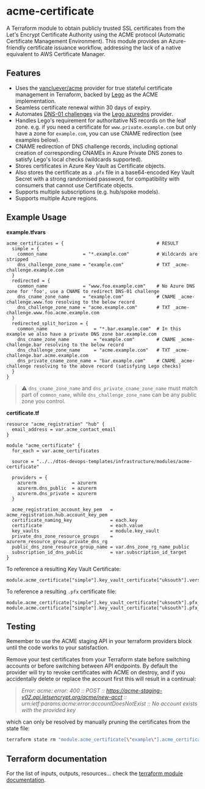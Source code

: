 # acme-certificate

A Terraform module to obtain publicly trusted SSL certificates from the Let's Encrypt Certificate Authority using the ACME protocol (Automatic Certificate Management Environment). This module provides an Azure-friendly certificate issuance workflow, addressing the lack of a native equivalent to AWS Certificate Manager.


## Features
- Uses the [vancluever/acme](https://registry.terraform.io/providers/vancluever/acme/latest/docs) provider for true stateful certificate management in Terraform, backed by [Lego](https://github.com/go-acme/lego) as the ACME implementation.
- Seamless certificate renewal within 30 days of expiry.
- Automates [DNS-01 challenges](https://letsencrypt.org/docs/challenge-types/) via the [Lego azuredns](https://go-acme.github.io/lego/dns/azuredns/) provider.
- Handles Lego's requirement for authoritative NS records on the leaf zone. e.g. if you need a certificate for `www.private.example.com` but only have a zone for `example.com`, you can use CNAME redirection (see examples below).
- CNAME redirection of DNS challenge records, including optional creation of corresponding CNAMEs in Azure Private DNS zones to satisfy Lego's local checks (wildcards supported).
- Stores certificates in Azure Key Vault as Certificate objects.
- Also stores the certificate as a `.pfx` file in a base64-encoded Key Vault Secret with a strong randomised password, for compatibility with consumers that cannot use Certificate objects.
- Supports multiple subscriptions (e.g. hub/spoke models).
- Supports multiple Azure regions.

## Example Usage

**example.tfvars**
```hcl
acme_certificates = {                                  # RESULT
  simple = {
    common_name             = "*.example.com"          # Wildcards are stripped
    dns_challenge_zone_name = "example.com"            # TXT _acme-challenge.example.com
  }
  redirected = {
    common_name             = "www.foo.example.com"    # No Azure DNS zone for 'foo', use a CNAME to redirect DNS-01 challenge
    dns_cname_zone_name     = "example.com"            # CNAME _acme-challenge.www.foo resolving to the below record
    dns_challenge_zone_name = "acme.example.com"       # TXT _acme-challenge.www.foo.acme.example.com
  }
  redirected_split_horizon = {
    common_name                 = "*.bar.example.com"  # In this example we also have a private DNS zone bar.example.com
    dns_cname_zone_name         = "example.com"        # CNAME _acme-challenge.bar resolving to the below record
    dns_challenge_zone_name     = "acme.example.com"   # TXT _acme-challenge.bar.acme.example.com
    dns_private_cname_zone_name = "bar.example.com"    # CNAME _acme-challenge resolving to the above record (satisfying Lego checks)
  }
}
```
> ⚠️ `dns_cname_zone_name` and `dns_private_cname_zone_name` must match part of `common_name`, while `dns_challenge_zone_name` can be any public zone you control.

**certificate.tf**
```hcl
resource "acme_registration" "hub" {
  email_address = var.acme_contact_email
}

module "acme_certificate" {
  for_each = var.acme_certificates

  source = "../../dtos-devops-templates/infrastructure/modules/acme-certificate"

  providers = {
    azurerm             = azurerm
    azurerm.dns_public  = azurerm
    azurerm.dns_private = azurerm
  }

  acme_registration_account_key_pem   = acme_registration.hub.account_key_pem
  certificate_naming_key              = each.key
  certificate                         = each.value
  key_vaults                          = module.key_vault
  private_dns_zone_resource_groups    = azurerm_resource_group.private_dns_rg
  public_dns_zone_resource_group_name = var.dns_zone_rg_name_public
  subscription_id_dns_public          = var.subscription_id_target
}
```

To reference a resulting Key Vault Certificate:
```hcl
module.acme_certificate["simple"].key_vault_certificate["uksouth"].versionless_secret_id
```

To reference a resulting `.pfx` certificate file:
```hcl
module.acme_certificate["simple"].key_vault_certificate["uksouth"].pfx_blob_secret_name
module.acme.certificate["simple"].key_vault_certificate["uksouth"].pfx_password
```

## Testing

Remember to use the ACME staging API in your terraform providers block until the code works to your satisfaction.

Remove your test certificates from your Terraform state before switching accounts or before switching between API endpoints. By default the provider will try to revoke certificates with ACME on destroy, and if you accidentally delete or replace the account first this will result in a continual:

> _Error: acme: error: 400 :: POST :: https://acme-staging-v02.api.letsencrypt.org/acme/new-acct :: urn:ietf:params:acme:error:accountDoesNotExist :: No account exists with the provided key_

which can only be resolved by manually pruning the certificates from the state file:
```bash
terraform state rm "module.acme_certificate[\"example\"].acme_certificate.this"
```

## Terraform documentation
For the list of inputs, outputs, resources... check the [terraform module documentation](tfdocs.md).
